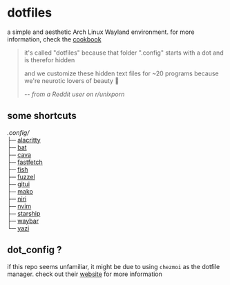 # dotfiles

a simple and aesthetic Arch Linux Wayland environment. for more information,
check the [cookbook](https://lpnh.io/dotfiles/)

> it's called "dotfiles" because that folder ".config" starts with a dot and is
> therefor hidden
>
> and we customize these hidden text files for ~20 programs because we're
> neurotic lovers of beauty 🤷
>
> -- <cite>from a Reddit user on r/unixporn</cite>

## some shortcuts

*.config/*  
├─ [alacritty](https://github.com/lpnh/dotfiles/tree/main/home/dot_config/alacritty)  
├─ [bat](https://github.com/lpnh/dotfiles/tree/main/home/dot_config/bat)  
├─ [cava](https://github.com/lpnh/dotfiles/tree/main/home/dot_config/cava)  
├─ [fastfetch](https://github.com/lpnh/dotfiles/tree/main/home/dot_config/fastfetch)  
├─ [fish](https://github.com/lpnh/dotfiles/tree/main/home/dot_config/private_fish)  
├─ [fuzzel](https://github.com/lpnh/dotfiles/tree/main/home/dot_config/fuzzel)  
├─ [gitui](https://github.com/lpnh/dotfiles/tree/main/home/dot_config/gitui)  
├─ [mako](https://github.com/lpnh/dotfiles/tree/main/home/dot_config/mako)  
├─ [niri](https://github.com/lpnh/dotfiles/tree/main/home/dot_config/niri)  
├─ [nvim](https://github.com/lpnh/dotfiles/tree/main/home/dot_config/nvim)  
├─ [starship](https://github.com/lpnh/dotfiles/tree/main/home/dot_config/starship)  
├─ [waybar](https://github.com/lpnh/dotfiles/tree/main/home/dot_config/waybar)  
└─ [yazi](https://github.com/lpnh/dotfiles/tree/main/home/dot_config/yazi)

## dot_config ?

if this repo seems unfamiliar, it might be due to using `chezmoi` as the
dotfile manager. check out their [website](https://www.chezmoi.io/) for more
information
